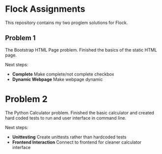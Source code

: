 # Flock Assignments

This repository contains my two proglem solutions for Flock.


## Problem 1                  

The Bootstrap HTML Page problem. Finished the basics of the static HTML page.

Next steps:
- **Complete** Make complete/not complete checkbox
- **Dynamic Webpage** Make webpage dynamic

# Problem 2                  

The Python Calculator problem. Finished the basic calculator and created hard coded tests to run and user interface in command line.

Next steps:
- **Unittesting** Create unittests rather than hardcoded tests
- **Frontend Interaction** Connect to frontend for cleaner calculator interface
